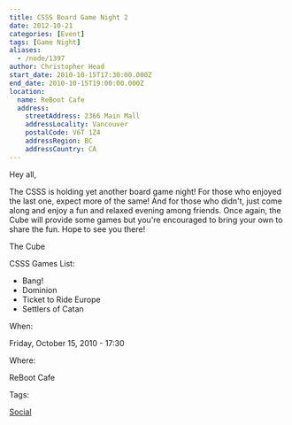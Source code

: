 ```yaml
---
title: CSSS Board Game Night 2
date: 2012-10-21
categories: [Event]
tags: [Game Night]
aliases:
  - /node/1397
author: Christopher Head
start_date: 2010-10-15T17:30:00.000Z
end_date: 2010-10-15T19:00:00.000Z
location:
  name: ReBoot Cafe
  address:
    streetAddress: 2366 Main Mall
    addressLocality: Vancouver
    postalCode: V6T 1Z4
    addressRegion: BC
    addressCountry: CA
---
```


Hey all,

The CSSS is holding yet another board game night! For those who enjoyed the last one, expect more of the same! And for those who didn't, just come along and enjoy a fun and relaxed evening among friends. Once again, the Cube will provide some games but you're encouraged to bring your own to share the fun.
Hope to see you there!

The Cube

CSSS Games List:

- Bang!
- Dominion
- Ticket to Ride Europe
- Settlers of Catan

When: 

Friday, October 15, 2010 - 17:30

Where: 

ReBoot Cafe

Tags: 

[Social](/social)
